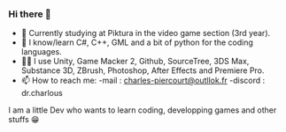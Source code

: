 ### Hi there 👋
- 🏫 Currently studying at Piktura in the video game section (3rd year).
- 🥽 I know/learn C#, C++, GML and a bit of python for the coding languages.
- 👨‍💻 I use Unity, Game Macker 2, Github, SourceTree, 3DS Max, Substance 3D, ZBrush, Photoshop, After Effects and Premiere Pro.
- 📫 How to reach me:
    -mail : charles-piercourt@outllok.fr
    -discord : dr.charlous

I am a little Dev who wants to learn coding, developping games and other stuffs 😁
<!--
Currently studying at Piktura in the video game section (3rd year).
I know/learn C#, C++, GML and a bit of python for the coding languages.
I use Unity, Game Macker 2, Github, SourceTree, 3DS Max, Substance 3D, ZBrush, Photoshop, After Effects and Premiere Pro

I am a little Dev who wants to learn coding, developping games and other stuffs :)

**Dr-Charlous/Dr-Charlous** is a ✨ _special_ ✨ repository because its `README.md` (this file) appears on your GitHub profile.

Here are some ideas to get you started:

- 🔭 I’m currently working on ...
- 🌱 I’m currently learning ...
- 👯 I’m looking to collaborate on ...
- 🤔 I’m looking for help with ...
- 💬 Ask me about ...
- 📫 How to reach me: ...
- 😄 Pronouns: ...
- ⚡ Fun fact: ...
-->
